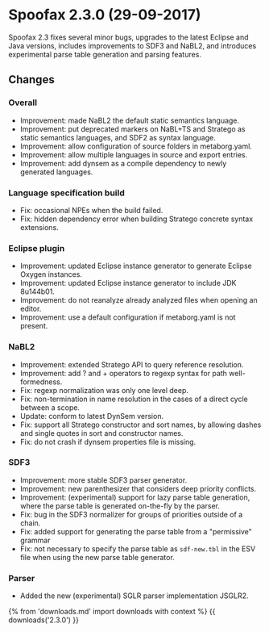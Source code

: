 # Spoofax 2.3.0 (29-09-2017)

Spoofax 2.3 fixes several minor bugs, upgrades to the latest Eclipse and
Java versions, includes improvements to SDF3 and NaBL2, and introduces
experimental parse table generation and parsing features.

## Changes

### Overall

-   Improvement: made NaBL2 the default static semantics language.
-   Improvement: put deprecated markers on NaBL+TS and Stratego as
    static semantics languages, and SDF2 as syntax language.
-   Improvement: allow configuration of source folders in metaborg.yaml.
-   Improvement: allow multiple languages in source and export entries.
-   Improvement: add dynsem as a compile dependency to newly generated
    languages.

### Language specification build

-   Fix: occasional NPEs when the build failed.
-   Fix: hidden dependency error when building Stratego concrete syntax
    extensions.

### Eclipse plugin

-   Improvement: updated Eclipse instance generator to generate Eclipse
    Oxygen instances.
-   Improvement: updated Eclipse instance generator to include JDK
    8u144b01.
-   Improvement: do not reanalyze already analyzed files when opening an
    editor.
-   Improvement: use a default configuration if metaborg.yaml is not
    present.

### NaBL2

-   Improvement: extended Stratego API to query reference resolution.
-   Improvement: add ? and + operators to regexp syntax for path
    well-formedness.
-   Fix: regexp normalization was only one level deep.
-   Fix: non-termination in name resolution in the cases of a direct
    cycle between a scope.
-   Update: conform to latest DynSem version.
-   Fix: support all Stratego constructor and sort names, by allowing
    dashes and single quotes in sort and constructor names.
-   Fix: do not crash if dynsem properties file is missing.

### SDF3

-   Improvement: more stable SDF3 parser generator.
-   Improvement: new parenthesizer that considers deep priority
    conflicts.
-   Improvement: (experimental) support for lazy parse table generation,
    where the parse table is generated on-the-fly by the parser.
-   Fix: bug in the SDF3 normalizer for groups of priorities outside of
    a chain.
-   Fix: added support for generating the parse table from a
    \"permissive\" grammar
-   Fix: not necessary to specify the parse table as `sdf-new.tbl` in
    the ESV file when using the new parse table generator.

### Parser

-   Added the new (experimental) SGLR parser implementation JSGLR2.

{% from 'downloads.md' import downloads with context %}
{{ downloads('2.3.0') }}
